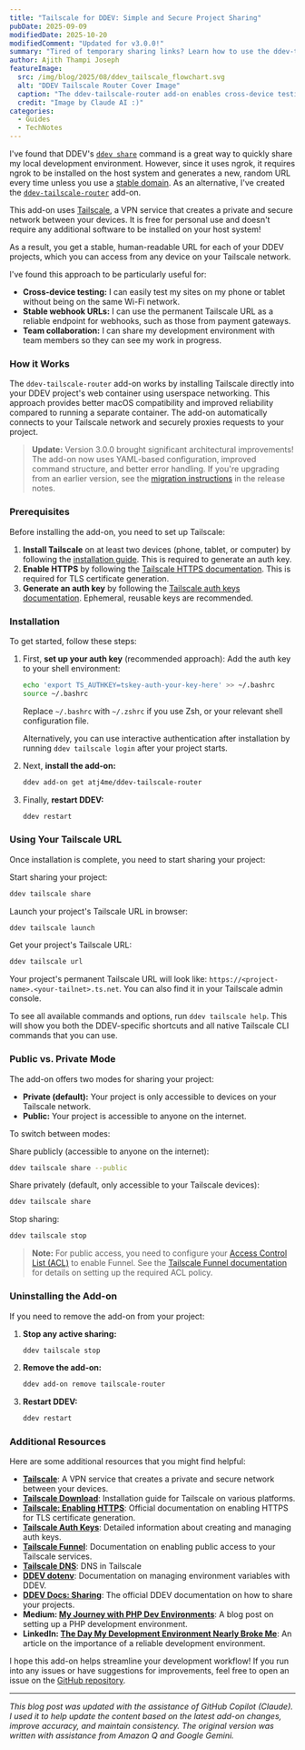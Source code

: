 ```yaml
---
title: "Tailscale for DDEV: Simple and Secure Project Sharing"
pubDate: 2025-09-09
modifiedDate: 2025-10-20
modifiedComment: "Updated for v3.0.0!"
summary: "Tired of temporary sharing links? Learn how to use the ddev-tailscale-router add-on to get a stable, secure, and private URL for your DDEV projects."
author: Ajith Thampi Joseph
featureImage:
  src: /img/blog/2025/08/ddev_tailscale_flowchart.svg
  alt: "DDEV Tailscale Router Cover Image"
  caption: "The ddev-tailscale-router add-on enables cross-device testing, stable webhook URLs, and team collaboration."
  credit: "Image by Claude AI :)"
categories:
  - Guides
  - TechNotes
---
```


I've found that DDEV's [`ddev share`](https://docs.ddev.com/en/stable/users/topics/sharing/) command is a great way to quickly share my local development environment. However, since it uses ngrok, it requires ngrok to be installed on the host system and generates a new, random URL every time unless you use a [stable domain](https://docs.ddev.com/en/stable/users/topics/sharing/#setting-up-a-stable-ngrok-domain). As an alternative, I've created the [`ddev-tailscale-router`](https://github.com/atj4me/ddev-tailscale-router) add-on.

This add-on uses [Tailscale](https://tailscale.com/), a VPN service that creates a private and secure network between your devices. It is free for personal use and doesn't require any additional software to be installed on your host system!

As a result, you get a stable, human-readable URL for each of your DDEV projects, which you can access from any device on your Tailscale network.

I've found this approach to be particularly useful for:

- **Cross-device testing:** I can easily test my sites on my phone or tablet without being on the same Wi-Fi network.
- **Stable webhook URLs:** I can use the permanent Tailscale URL as a reliable endpoint for webhooks, such as those from payment gateways.
- **Team collaboration:** I can share my development environment with team members so they can see my work in progress.

### How it Works

The `ddev-tailscale-router` add-on works by installing Tailscale directly into your DDEV project's web container using userspace networking. This approach provides better macOS compatibility and improved reliability compared to running a separate container. The add-on automatically connects to your Tailscale network and securely proxies requests to your project.

> **Update:** Version 3.0.0 brought significant architectural improvements! The add-on now uses YAML-based configuration, improved command structure, and better error handling. If you're upgrading from an earlier version, see the [migration instructions](https://github.com/atj4me/ddev-tailscale-router/releases/tag/v3.0.0) in the release notes.

### Prerequisites

Before installing the add-on, you need to set up Tailscale:

1. **Install Tailscale** on at least two devices (phone, tablet, or computer) by following the [installation guide](https://tailscale.com/download). This is required to generate an auth key.
2. **Enable HTTPS** by following the [Tailscale HTTPS documentation](https://tailscale.com/kb/1153/enabling-https). This is required for TLS certificate generation.
3. **Generate an auth key** by following the [Tailscale auth keys documentation](https://tailscale.com/kb/1085/auth-keys). Ephemeral, reusable keys are recommended.

### Installation

To get started, follow these steps:

1.  First, **set up your auth key** (recommended approach):
    Add the auth key to your shell environment:

    ```bash
    echo 'export TS_AUTHKEY=tskey-auth-your-key-here' >> ~/.bashrc
    source ~/.bashrc
    ```

    Replace `~/.bashrc` with `~/.zshrc` if you use Zsh, or your relevant shell configuration file.

    Alternatively, you can use interactive authentication after installation by running `ddev tailscale login` after your project starts.

2.  Next, **install the add-on:**

    ```bash
    ddev add-on get atj4me/ddev-tailscale-router
    ```

3.  Finally, **restart DDEV:**
    ```bash
    ddev restart
    ```

### Using Your Tailscale URL

Once installation is complete, you need to start sharing your project:

Start sharing your project:

```bash
ddev tailscale share
```

Launch your project's Tailscale URL in browser:

```bash
ddev tailscale launch
```

Get your project's Tailscale URL:

```bash
ddev tailscale url
```

Your project's permanent Tailscale URL will look like: `https://<project-name>.<your-tailnet>.ts.net`. You can also find it in your Tailscale admin console.

To see all available commands and options, run `ddev tailscale help`. This will show you both the DDEV-specific shortcuts and all native Tailscale CLI commands that you can use.

### Public vs. Private Mode

The add-on offers two modes for sharing your project:

- **Private (default):** Your project is only accessible to devices on your Tailscale network.
- **Public:** Your project is accessible to anyone on the internet.

To switch between modes:

Share publicly (accessible to anyone on the internet):

```bash
ddev tailscale share --public
```

Share privately (default, only accessible to your Tailscale devices):

```bash
ddev tailscale share
```

Stop sharing:

```bash
ddev tailscale stop
```

> **Note:** For public access, you need to configure your [Access Control List (ACL)](https://tailscale.com/kb/1223/funnel#funnel-node-attribute) to enable Funnel. See the [Tailscale Funnel documentation](https://tailscale.com/kb/1223/funnel) for details on setting up the required ACL policy.

### Uninstalling the Add-on

If you need to remove the add-on from your project:

1. **Stop any active sharing:**

   ```bash
   ddev tailscale stop
   ```

2. **Remove the add-on:**

   ```bash
   ddev add-on remove tailscale-router
   ```

3. **Restart DDEV:**
   ```bash
   ddev restart
   ```

### Additional Resources

Here are some additional resources that you might find helpful:

- **[Tailscale](https://tailscale.com/)**: A VPN service that creates a private and secure network between your devices.
- **[Tailscale Download](https://tailscale.com/download)**: Installation guide for Tailscale on various platforms.
- **[Tailscale: Enabling HTTPS](https://tailscale.com/kb/1153/enabling-https)**: Official documentation on enabling HTTPS for TLS certificate generation.
- **[Tailscale Auth Keys](https://tailscale.com/kb/1085/auth-keys)**: Detailed information about creating and managing auth keys.
- **[Tailscale Funnel](https://tailscale.com/kb/1223/funnel)**: Documentation on enabling public access to your Tailscale services.
- **[Tailscale DNS](https://tailscale.com/kb/1054/dns)**: DNS in Tailscale
- **[DDEV dotenv](https://docs.ddev.com/en/latest/users/usage/commands/#dotenv)**: Documentation on managing environment variables with DDEV.
- **[DDEV Docs: Sharing](https://docs.ddev.com/en/latest/users/usage/sharing/)**: The official DDEV documentation on how to share your projects.
- **Medium: [My Journey with PHP Dev Environments](https://medium.com/@josephajithampi/my-journey-with-php-dev-environments-1da9f2806ee9)**: A blog post on setting up a PHP development environment.
- **LinkedIn: [The Day My Development Environment Nearly Broke Me](https://www.linkedin.com/pulse/day-my-development-environment-nearly-broke-me-how-i-thampi-joseph-ildhc/)**: An article on the importance of a reliable development environment.

I hope this add-on helps streamline your development workflow! If you run into any issues or have suggestions for improvements, feel free to open an issue on the [GitHub repository](https://github.com/atj4me/ddev-tailscale-router/issues).

---

_This blog post was updated with the assistance of GitHub Copilot (Claude). I used it to help update the content based on the latest add-on changes, improve accuracy, and maintain consistency. The original version was written with assistance from Amazon Q and Google Gemini._
